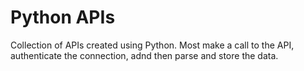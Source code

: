 # Python APIs

Collection of APIs created using Python. Most make a call to the API, authenticate the connection, adnd then parse and store the data.
